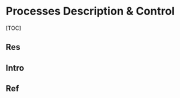# Processes Description & Control

[TOC]



## Res



## Intro



## Ref
[进程的状态及转换 两/三/五态模型、挂起、进程控制块]: https://www.orzzone.com/process-state-transition.html
[用户态与内核态之间切换详解「通俗易懂」]: https://cloud.tencent.com/developer/article/2131401
[Java：线程的六种状态及转化]: https://www.cnblogs.com/summerday152/p/12288671.html

[「操作系统」进程管理（二）]: https://www.cnblogs.com/leesf456/p/5413517.html

